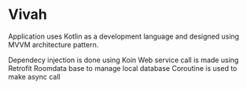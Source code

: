 # Vivah

Application uses Kotlin as a development language and designed using MVVM architecture pattern.

Dependecy injection is done using Koin
Web service call is made using Retrofit
Roomdata base to manage local database
Coroutine is used to make async call
